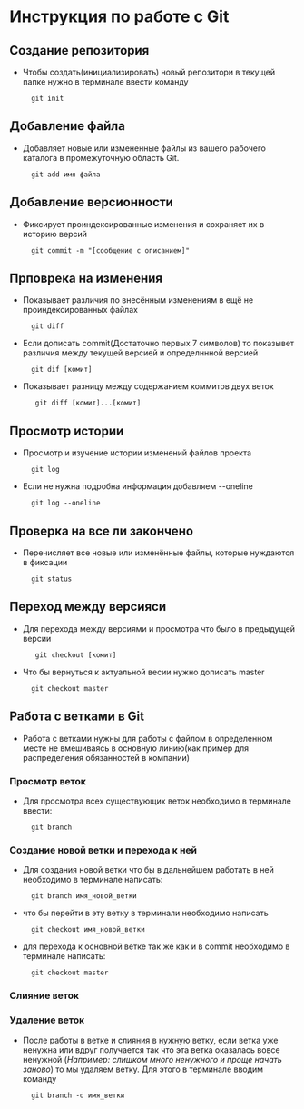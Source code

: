 # Инструкция по работе с Git

## Создание репозитория

* Чтобы создать(инициализировать) новый репозитори     в текущей папке нужно в терминале ввести команду 

        git init

## Добавление файла

* Добавляет новые или измененные файлы из вашего рабочего каталога в промежуточную область Git.

        git add имя файла

## Добавление версионности

* Фиксирует проиндексированные изменения и сохраняет их в историю версий

        git commit -m "[сообщение с описанием]"

## Прповрека на изменения 

* Показывает различия по внесённым изменениям в ещё не проиндексированных файлах

        git diff

* Если дописать commit(Достаточно первых 7 символов) то показывет различия между текущей версией и определннной версией

        git dif [комит]

* Показывает разницу между содержанием коммитов двух веток

         git diff [комит]...[комит]

## Просмотр истории

* Просмотр и изучение истории изменений файлов проекта

        git log

* Если не нужна подробна информация добавляем --oneline

        git log --oneline

## Проверка на все ли закончено

* Перечисляет все новые или изменённые файлы, которые нуждаются в фиксации

        git status

## Переход между версияси

* Для перехода между версиями и просмотра что было в предыдущей версии

         git checkout [комит]

* Что бы вернуться к актуальной весии нужно дописать master

        git checkout master


## Работа с ветками в Git

* Работа с ветками нужны для работы с файлом в определенном месте не вмешиваясь в основную линию(как пример для распределения обязанностей в компании)

### Просмотр веток

* Для просмотра всех существующих веток необходимо в терминале ввести:

        git branch

### Создание новой ветки и перехода к ней 

* Для создания новой ветки что бы в дальнейшем работать в ней необходимо в терминале написать:

        git branch имя_новой_ветки

* что бы перейти в эту ветку в терминали необходимо написать

        git checkout имя_новой_ветки

* для перехода к основной ветке так же как и в commit необходимо в терминале написать: 

        git checkout master

### Слияние веток

### Удаление веток

* После работы в ветке и слияния в нужную ветку, если ветка уже ненужна или вдруг получается так что эта ветка оказалась вовсе ненужной (*Например: слишком много ненужного и проще начать заново*) то мы удаляем ветку. Для этого в терминале вводим команду 

        git branch -d имя_ветки